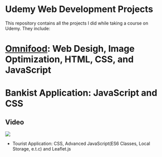 # Udemy Web Development Projects


This repository contains all the projects I did while taking a course on Udemy. They include:

# <a href="https://omnifood-irentadom.netlify.app/">Omnifood</a>: Web Desigh, Image Optimization, HTML, CSS, and JavaScript
## 
# Bankist Application: JavaScript and CSS 
## Video
<div>
    <a href="https://www.loom.com/share/a5a2eaebebff4f968b8db2388e338ce4">
      <img style="max-width:300px;" src="https://cdn.loom.com/sessions/thumbnails/a5a2eaebebff4f968b8db2388e338ce4-35e3b2fc8826217e-full-play.gif">
    </a>
  </div>

- Tourist Application: CSS, Advanced JavaScript(ES6 Classes, Local Storage, e.t.c) and Leaflet.js
